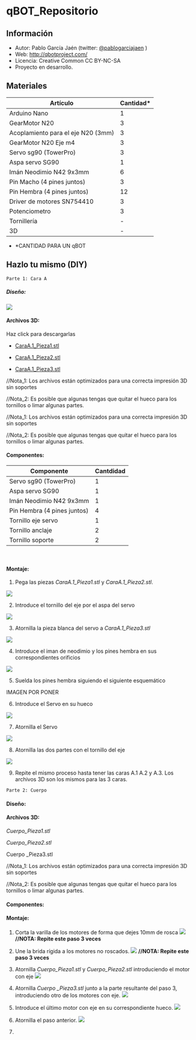 # qBOT_Repositorio

## Información
* Autor: Pablo García Jaén (twitter: [@pablogarciajaen](https://twitter.com/PabloGarciaJaen)  )
* Web: http://qbotproject.com/
* Licencia: Creative Common CC BY-NC-SA 
* Proyecto en desarrollo.

## Materiales
| Artículo                           | Cantidad* |
| ---------------------------------- | --------- |
| Arduino Nano                       | 1         |
| GearMotor N20                      | 3         |
| Acoplamiento para el eje N20 (3mm) | 3         |
| GearMotor N20 Eje m4               | 3         |
| Servo sg90 (TowerPro)              | 3         |
| Aspa servo SG90                    | 1         |
| Imán Neodimio N42 9x3mm            | 6         |
| Pin Macho (4 pines juntos)         | 3         |
| Pin Hembra (4 pines juntos)        | 12        |
| Driver de motores SN754410         | 3         |
| Potenciometro                      | 3         |
| Tornillería                        | -         |
| 3D                                 | -         |

* *CANTIDAD PARA UN qBOT



## Hazlo tu mismo (DIY)

`Parte 1: Cara A` 

##### 	Diseño:

![](Imagenes/Pasos_A/A.1%20Vista%20General.png)
#### 	Archivos 3D:

Haz click para descargarlas

- [CaraA.1_Pieza1.stl](https://github.com/PabloGarciaJaen/qBOT_Repositorio/blob/master/Archivos%203D/CaraA.1_Pieza1.stl)

- [CaraA.1_Pieza2.stl](https://github.com/PabloGarciaJaen/qBOT_Repositorio/blob/master/Archivos%203D/CaraA.1_Pieza2.stl)

- [CaraA.1_Pieza3.stl](https://github.com/PabloGarciaJaen/qBOT_Repositorio/blob/master/Archivos%203D/CaraA.1_Pieza3.stl)



//Nota_1: Los archivos están optimizados para una correcta impresión 3D sin soportes

//Nota_2: Es posible que algunas tengas que quitar el hueco para los tornillos o limar algunas partes.


//Nota_1: Los archivos están optimizados para una correcta impresión 3D sin soportes

//Nota_2: Es posible que algunas tengas que quitar el hueco para los tornillos o limar algunas partes.

#### 	Componentes:

| Componente                  | Cantdidad |
| --------------------------- | --------- |
| Servo sg90 (TowerPro)       | 1         |
| Aspa servo SG90             | 1         |
| Imán Neodimio N42 9x3mm     | 1         |
| Pin Hembra (4 pines juntos) | 4         |
| Tornillo eje servo          | 1         |
| Tornillo anclaje            | 2         |
| Tornillo soporte            | 2         |

​	

#### 	Montaje:

1. Pega las piezas *CaraA.1_Pieza1.stl* y *CaraA.1_Pieza2.stl*.

![](Imagenes/Pasos_A/Paso1.png)


2. Introduce el tornillo del eje por el aspa del servo

![](Imagenes/Pasos_A/Paso2.png)


3. Atornilla la pieza blanca del servo a *CaraA.1_Pieza3.stl*

![](Imagenes/Pasos_A/Paso3.png)


4. Introduce el iman de neodimio y los pines hembra en sus correspondientes orificios

![](Imagenes/Pasos_A/Paso4.png)


5. Suelda los pines hembra siguiendo el siguiente esquemático



IMAGEN POR PONER



6. Introduce el Servo en su hueco

![](Imagenes/Pasos_A/Paso6.png)


7. Atornilla el Servo

![](Imagenes/Pasos_A/Paso7.png)


8. Atornilla las dos partes con el tornillo del eje

![](Imagenes/Pasos_A/Paso8.png)


9. Repite el mismo proceso hasta tener las caras A.1 A.2 y A.3. Los archivos 3D son los mismos para las 3 caras. 



`Parte 2: Cuerpo`

#### 	Diseño:



#### 	Archivos 3D:

*Cuerpo_Pieza1.stl*

*Cuerpo_Pieza2.stl*

Cuerpo _Pieza3.stl



//Nota_1: Los archivos están optimizados para una correcta impresión 3D sin soportes

//Nota_2: Es posible que algunas tengas que quitar el hueco para los tornillos o limar algunas partes.

#### 	Componentes:



#### 	Montaje:

1. Corta la varilla de los motores de forma que dejes 10mm de rosca
![](Imagenes/Cuerpo/Paso_1.png)
**//NOTA: Repite este paso 3 veces**

2. Une la brida rígida a los motores no roscados.
![](Imagenes/Cuerpo/Paso_2.png)
**//NOTA: Repite este paso 3 veces**

3. Atornilla *Cuerpo_Pieza1.stl* y *Cuerpo_Pieza2.stl* introduciendo el motor con eje
![](Imagenes/Cuerpo/Paso_3.png)

4. Atornilla *Cuerpo _Pieza3.stl* junto a la parte resultante del paso 3, introduciendo otro de los motores con eje.
![](Imagenes/Cuerpo/Paso_4.png)

5. Introduce el último motor con eje en su correspondiente hueco.
![](Imagenes/Cuerpo/Paso_5.png)

6. Atornilla el paso anterior.
![](Imagenes/Cuerpo/Paso_6.png)

7. 
